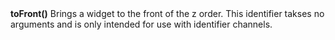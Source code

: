 <a name="toFront"><h3 style="padding-top: 40px; margin-top: 40px;"></h3></a>
**toFront()** Brings a widget to the front of the z order. This identifier takses no arguments and is only intended for use with identifier channels. 
